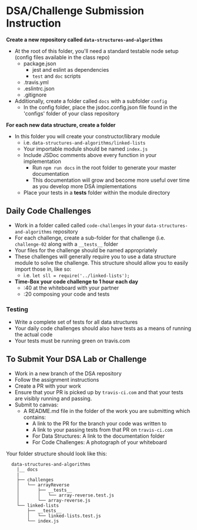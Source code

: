 # DSA/Challenge Submission Instruction

**Create a new repository called `data-structures-and-algorithms`**

* At the root of this folder, you'll need a standard testable node setup (config files available in the class repo)
  * package.json
    * jest and eslint as dependencies
    * `test` and `doc` scripts
  * .travis.yml
  * .eslintrc.json
  * .gitignore
* Additionally, create a folder called `docs` with a subfolder `config`
  * In the config folder, place the jsdoc.config.json file found in the 'configs' folder of your class repository

**For each new data structure, create a folder**

* In this folder you will create your constructor/library module
  * i.e. `data-structures-and-algorithms/linked-lists`
  * Your importable module should be named `index.js`
  * Include JSDoc comments above every function in your implementation
    * Run `npm run docs` in the root folder to generate your master documentation
    * This documentation will grow and become more useful over time as you develop more DSA implementations
  * Place your tests in a __tests__ folder within the module directory
  
## Daily Code Challenges

* Work in a folder called called `code-challenges` in your `data-structures-and-algorithms` repository
* For each challenge, create a sub-folder for that challenge (i.e. `challenge-02` along with a `__tests__` folder
* Your files for the challenge should be named appropriately
* These challenges will generally require you to use a data structure module to solve the challenge. This structure should allow you to easily import those in, like so:
  * i.e. `let sll = require('../linked-lists');`
* **Time-Box your code challenge to 1 hour each day**
  * :40 at the whiteboard with your partner
  * :20 composing your code and tests
  
### Testing
 * Write a complete set of tests for all data structures
 * Your daily code challenges should also have tests as a means of running the actual code
 * Your tests must be running green on travis.com

## To Submit Your DSA Lab or Challenge

* Work in a new branch of the DSA repository
* Follow the assignment instructions
* Create a PR with your work
* Ensure that your PR is picked up by `travis-ci.com` and that your tests are visibly running and passing.
* Submit to canvas:
  * A README.md file in the folder of the work you are submitting which contains:
    * A link to the PR for the branch your code was written to
    * A link to your passing tests from that PR on `travis-ci.com`
    * For Data Structures: A link to the documentation folder
    * For Code Challenges: A photograph of your whiteboard

Your folder structure should look like this:
```
  data-structures-and-algorithms
    |__ docs
    |
    ├── challenges
    │   └── arrayReverse
    │       ├── __tests__
    │       │   └── array-reverse.test.js
    │       └── array-reverse.js
    └── linked-lists
        ├── __tests__
        │   └── linked-lists.test.js
        └── index.js
```


 

